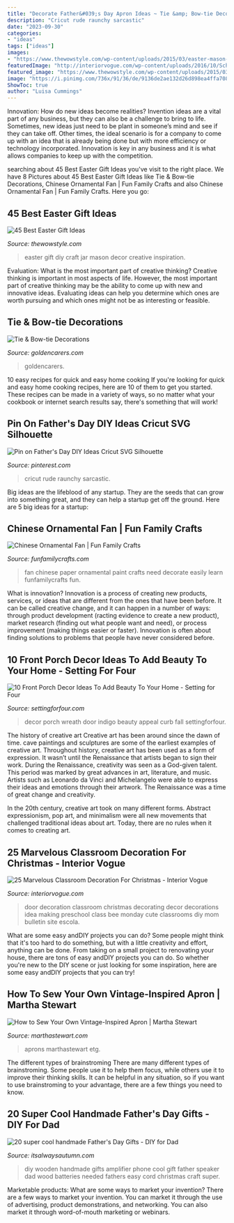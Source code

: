 ```yaml
---
title: "Decorate Father&#039;s Day Apron Ideas ~ Tie &amp; Bow-tie Decorations"
description: "Cricut rude raunchy sarcastic"
date: "2023-09-30"
categories:
- "ideas"
tags: ["ideas"]
images:
- "https://www.thewowstyle.com/wp-content/uploads/2015/03/easter-mason-jar-inspiration-diy-easter-gift-ideas-creative-easter-decor-ideas-easter-craft-ideas-f08364.jpg"
featuredImage: "http://interiorvogue.com/wp-content/uploads/2016/10/School-Door-Decoration-Ideas.jpg"
featured_image: "https://www.thewowstyle.com/wp-content/uploads/2015/03/easter-mason-jar-inspiration-diy-easter-gift-ideas-creative-easter-decor-ideas-easter-craft-ideas-f08364.jpg"
image: "https://i.pinimg.com/736x/91/36/de/9136de2ae132d26d898ea4ffa7081444.jpg"
ShowToc: true
author: "Luisa Cummings"
---
```



Innovation: How do new ideas become realities?
Invention ideas are a vital part of any business, but they can also be a challenge to bring to life. Sometimes, new ideas just need to be plant in someone’s mind and see if they can take off. Other times, the ideal scenario is for a company to come up with an idea that is already being done but with more efficiency or technology incorporated. Innovation is key in any business and it is what allows companies to keep up with the competition.

	

		
searching about 45 Best Easter Gift Ideas you've visit to the right place. We have 8 Pictures about 45 Best Easter Gift Ideas like Tie &amp; Bow-tie Decorations, Chinese Ornamental Fan | Fun Family Crafts and also Chinese Ornamental Fan | Fun Family Crafts. Here you go:
		
    
## 45 Best Easter Gift Ideas

<img loading=lazy src="https://www.thewowstyle.com/wp-content/uploads/2015/03/easter-mason-jar-inspiration-diy-easter-gift-ideas-creative-easter-decor-ideas-easter-craft-ideas-f08364.jpg" onerror="this.onerror=null;this.src='https://tse4.mm.bing.net/th?id=OIP.90C17pNoWJHCmDoKu9GiRgHaLH&amp;pid=15.1';" alt="45 Best Easter Gift Ideas">

_Source: thewowstyle.com_

>easter gift diy craft jar mason decor creative inspiration. 

	

Evaluation: What is the most important part of creative thinking?
Creative thinking is important in most aspects of life. However, the most important part of creative thinking may be the ability to come up with new and innovative ideas. Evaluating ideas can help you determine which ones are worth pursuing and which ones might not be as interesting or feasible.

    
## Tie &amp; Bow-tie Decorations

<img loading=lazy src="http://www.goldencarers.com/hero-images/fathers-day-decoration-pinterest.jpg" onerror="this.onerror=null;this.src='https://tse3.mm.bing.net/th?id=OIP.yafam1q66RKu5_V8k9pY9QHaKM&amp;pid=15.1';" alt="Tie &amp; Bow-tie Decorations">

_Source: goldencarers.com_

>goldencarers. 

	

10 easy recipes for quick and easy home cooking
If you're looking for quick and easy home cooking recipes, here are 10 of them to get you started. These recipes can be made in a variety of ways, so no matter what your cookbook or internet search results say, there's something that will work!

    
## Pin On Father&#039;s Day DIY Ideas Cricut SVG Silhouette

<img loading=lazy src="https://i.pinimg.com/736x/91/36/de/9136de2ae132d26d898ea4ffa7081444.jpg" onerror="this.onerror=null;this.src='https://tse2.mm.bing.net/th?id=OIP.zbE4s7_quaJK5rd2vJvZZQHaFp&amp;pid=15.1';" alt="Pin on Father&#039;s Day DIY Ideas Cricut SVG Silhouette">

_Source: pinterest.com_

>cricut rude raunchy sarcastic. 

	

Big ideas are the lifeblood of any startup. They are the seeds that can grow into something great, and they can help a startup get off the ground. Here are 5 big ideas for a startup: 

    
## Chinese Ornamental Fan | Fun Family Crafts

<img loading=lazy src="https://funfamilycrafts.com/wp-content/uploads/2014/02/fan-7-400x293.jpg" onerror="this.onerror=null;this.src='https://tse2.mm.bing.net/th?id=OIP.wqCewGVYROSvFaDEoG7ANwAAAA&amp;pid=15.1';" alt="Chinese Ornamental Fan | Fun Family Crafts">

_Source: funfamilycrafts.com_

>fan chinese paper ornamental paint crafts need decorate easily learn funfamilycrafts fun. 

	

What is innovation?
Innovation is a process of creating new products, services, or ideas that are different from the ones that have been before. It can be called creative change, and it can happen in a number of ways: through product development (racting evidence to create a new product), market research (finding out what people want and need), or process improvement (making things easier or faster). Innovation is often about finding solutions to problems that people have never considered before.

    
## 10 Front Porch Decor Ideas To Add Beauty To Your Home - Setting For Four

<img loading=lazy src="https://www.settingforfour.com/wp-content/uploads/2016/08/front-door-shell-wreath-1.jpg" onerror="this.onerror=null;this.src='https://tse3.mm.bing.net/th?id=OIP.TWDi5sQNLI_NC3azjf7MUAHaLH&amp;pid=15.1';" alt="10 Front Porch Decor Ideas To Add Beauty To Your Home - Setting for Four">

_Source: settingforfour.com_

>decor porch wreath door indigo beauty appeal curb fall settingforfour. 

	

The history of creative art
Creative art has been around since the dawn of time. cave paintings and sculptures are some of the earliest examples of creative art. Throughout history, creative art has been used as a form of expression. It wasn’t until the Renaissance that artists began to sign their work.
During the Renaissance, creativity was seen as a God-given talent. This period was marked by great advances in art, literature, and music. Artists such as Leonardo da Vinci and Michelangelo were able to express their ideas and emotions through their artwork. The Renaissance was a time of great change and creativity.

In the 20th century, creative art took on many different forms. Abstract expressionism, pop art, and minimalism were all new movements that challenged traditional ideas about art. Today, there are no rules when it comes to creating art.

    
## 25 Marvelous Classroom Decoration For Christmas - Interior Vogue

<img loading=lazy src="http://interiorvogue.com/wp-content/uploads/2016/10/School-Door-Decoration-Ideas.jpg" onerror="this.onerror=null;this.src='https://tse4.mm.bing.net/th?id=OIP.XvmLC6n84cqs00F9tnHUnAHaJ4&amp;pid=15.1';" alt="25 Marvelous Classroom Decoration For Christmas - Interior Vogue">

_Source: interiorvogue.com_

>door decoration classroom christmas decorating decor decorations idea making preschool class bee monday cute classrooms diy mom bulletin site escola. 

	

What are some easy andDIY projects you can do?
Some people might think that it's too hard to do something, but with a little creativity and effort, anything can be done. From taking on a small project to renovating your house, there are tons of easy andDIY projects you can do. So whether you're new to the DIY scene or just looking for some inspiration, here are some easy andDIY projects that you can try!

    
## How To Sew Your Own Vintage-Inspired Apron | Martha Stewart

<img loading=lazy src="https://assets.marthastewart.com/styles/wmax-1500/d21/apron-main-image-0116/apron-main-image-0116.jpg?itok=xVwlAqgS" onerror="this.onerror=null;this.src='https://tse4.mm.bing.net/th?id=OIP.OrK1Usi-t-YdhwiKFasjsQHaKh&amp;pid=15.1';" alt="How to Sew Your Own Vintage-Inspired Apron | Martha Stewart">

_Source: marthastewart.com_

>aprons marthastewart etg. 

	

The different types of brainstroming
There are many different types of brainstroming. Some people use it to help them focus, while others use it to improve their thinking skills. It can be helpful in any situation, so if you want to use brainstroming to your advantage, there are a few things you need to know.

    
## 20 Super Cool Handmade Father&#039;s Day Gifts - DIY For Dad

<img loading=lazy src="http://www.itsalwaysautumn.com/wp-content/uploads/2015/05/easy-cool-handmade-fathers-day-gift-idea-diy-how-to-make-17.jpg" onerror="this.onerror=null;this.src='https://tse4.mm.bing.net/th?id=OIP.yAe_TZb824lm8y2j8-RCYQHaLH&amp;pid=15.1';" alt="20 super cool handmade Father&#039;s Day Gifts - DIY for Dad">

_Source: itsalwaysautumn.com_

>diy wooden handmade gifts amplifier phone cool gift father speaker dad wood batteries needed fathers easy cord christmas craft super. 

	

Marketable products: What are some ways to market your invention?
There are a few ways to market your invention. You can market it through the use of advertising, product demonstrations, and networking. You can also market it through word-of-mouth marketing or webinars.

